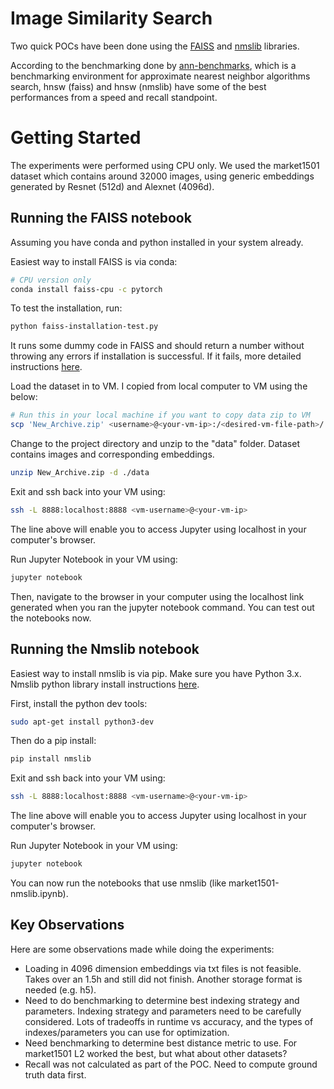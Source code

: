 # Image Similarity Search 

Two quick POCs have been done using the [FAISS](https://github.com/facebookresearch/faiss) and [nmslib](https://github.com/nmslib/nmslib) libraries. 

According to the benchmarking done by [ann-benchmarks](http://ann-benchmarks.com/), which is a benchmarking environment for approximate nearest neighbor algorithms search, hnsw (faiss) and hnsw (nmslib) have some of the best performances from a speed and recall standpoint.  

# Getting Started

The experiments were performed using CPU only. We used the market1501 dataset which contains around 32000 images, using generic embeddings generated by Resnet (512d) and Alexnet (4096d).

## Running the FAISS notebook

Assuming you have conda and python installed in your system already.

Easiest way to install FAISS is via conda:
```bash
# CPU version only
conda install faiss-cpu -c pytorch
```

To test the installation, run:
```bash
python faiss-installation-test.py
```
It runs some dummy code in FAISS and should return a number without throwing any errors if installation is successful. 
If it fails, more detailed instructions [here](https://github.com/facebookresearch/faiss/blob/master/INSTALL.md).

Load the dataset in to VM. I copied from local computer to VM using the below: 
```bash
# Run this in your local machine if you want to copy data zip to VM 
scp 'New_Archive.zip' <username>@<your-vm-ip>:/<desired-vm-file-path>/
```

Change to the project directory and unzip to the "data" folder. Dataset contains images and corresponding embeddings.
```bash
unzip New_Archive.zip -d ./data
```

Exit and ssh back into your VM using:
```bash
ssh -L 8888:localhost:8888 <vm-username>@<your-vm-ip> 
```
The line above will enable you to access Jupyter using localhost in your computer's browser. 

Run Jupyter Notebook in your VM using:
```bash
jupyter notebook
```

Then, navigate to the browser in your computer using the localhost link generated when you ran the jupyter notebook command. You can test out the notebooks now. 

## Running the Nmslib notebook

Easiest way to install nmslib is via pip. Make sure you have Python 3.x. Nmslib python library install instructions [here](https://github.com/nmslib/nmslib/tree/master/python_bindings).

First, install the python dev tools:
```bash
sudo apt-get install python3-dev
```

Then do a pip install:
```bash
pip install nmslib
```

Exit and ssh back into your VM using:
```bash
ssh -L 8888:localhost:8888 <vm-username>@<your-vm-ip> 
```
The line above will enable you to access Jupyter using localhost in your computer's browser. 

Run Jupyter Notebook in your VM using:
```bash
jupyter notebook
```

You can now run the notebooks that use nmslib (like market1501-nmslib.ipynb).

## Key Observations

Here are some observations made while doing the experiments:
- Loading in 4096 dimension embeddings via txt files is not feasible. Takes over an 1.5h and still did not finish. Another storage format is needed (e.g. h5).
- Need to do benchmarking to determine best indexing strategy and parameters. Indexing strategy and parameters need to be carefully considered. Lots of tradeoffs in runtime vs accuracy, and the types of indexes/parameters you can use for optimization. 
- Need benchmarking to determine best distance metric to use. For market1501 L2 worked the best, but what about other datasets?
- Recall was not calculated as part of the POC. Need to compute ground truth data first. 
